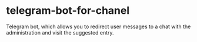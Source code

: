 # telegram-bot-for-chanel
Telegram bot, which allows you to redirect user messages to a chat with the administration and visit the suggested entry.
